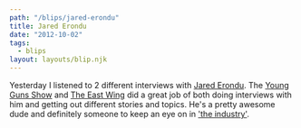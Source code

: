 ```yaml
---
path: "/blips/jared-erondu"
title: Jared Erondu
date: "2012-10-02"
tags:
  - blips
layout: layouts/blip.njk
---
```


Yesterday I listened to 2 different interviews with [Jared Erondu](http://jarederondu.com). The [Young Guns Show](http://younggunsshow.com) and [The East Wing](http://theeastwing.net) did a great job of both doing interviews with him and getting out different stories and topics. He's a pretty awesome dude and definitely someone to keep an eye on in ['the industry'](http://theindustry.cc).
